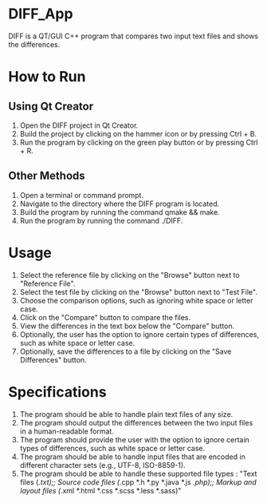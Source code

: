 # DIFF_App

DIFF is a QT/GUI C++ program that compares two input text files and shows the differences.

# How to Run

## Using Qt Creator
1. Open the DIFF project in Qt Creator.
2. Build the project by clicking on the hammer icon or by pressing Ctrl + B.
3. Run the program by clicking on the green play button or by pressing Ctrl + R.

## Other Methods
1. Open a terminal or command prompt.
2. Navigate to the directory where the DIFF program is located.
3. Build the program by running the command qmake && make.
4. Run the program by running the command ./DIFF.

# Usage
1. Select the reference file by clicking on the "Browse" button next to "Reference File".
2. Select the test file by clicking on the "Browse" button next to "Test File".
3. Choose the comparison options, such as ignoring white space or letter case.
4. Click on the "Compare" button to compare the files.
5. View the differences in the text box below the "Compare" button.
6. Optionally, the user has the option to ignore certain types of differences, such as white space or letter case.
7. Optionally, save the differences to a file by clicking on the "Save Differences" button.

# Specifications
1. The program should be able to handle plain text files of any size.
2. The program should output the differences between the two input files in a human-readable format.
3. The program should provide the user with the option to ignore certain types of differences, such as white space or letter case.
4. The program should be able to handle input files that are encoded in different character sets (e.g., UTF-8, ISO-8859-1).
5. The program should be able to handle these supported file types : "Text files (*.txt);; Source code files (*.cpp *.h *.py *.java *.js *.php);; Markup and layout files (*.xml *.html *.css *.scss *.less *.sass)"


